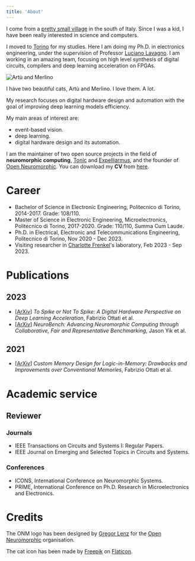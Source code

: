 ```yaml
---
title: 'About'
---
```


I come from a [pretty small village](https://www.e-borghi.com/en/village/Salerno/377/cuccaro-vetere) in the south of Italy. Since I was a kid, I have been really interested in science and computers.

I moved to [Torino](https://en.wikipedia.org/wiki/Turin) for my studies. Here I am doing my Ph.D. in electronics engineering, under the supervision of Professor [Luciano Lavagno](https://g.co/kgs/a8ahe2). I am working in an amazing team, focusing on high level synthesis of digital circuits, compilers and deep learning acceleration on FPGAs. 

![Artù and Merlino](/images/about/gattacci.png)

I have two beautiful cats, Artù and Merlino. I love them. A lot. 

My research focuses on digital hardware design and automation with the goal of improving deep learning models efficiency.

My main areas of interest are:
* event-based vision. 
* deep learning.
* digital hardware design and its automation.

I am the maintainer of two open source projects in the field of **neuromorphic computing**, [Tonic](https://tonic.readthedocs.io) and [Expelliarmus](https://github.com/expelliarmus.readthedocs.io), and the founder of [Open Neuromorphic](https://open-neuromorphic.org). You can download my **CV** from [here](/docs/cv.pdf).

# Career 

* Bachelor of Science in Electronic Engineering, Politecnico di Torino, 2014-2017. Grade: 108/110.
* Master of Science in Electronic Engineering, Microelectronics, Politecnico di Torino, 2017-2020. Grade: 110/110, Summa Cum Laude. 
* Ph.D. in Electrical, Electronic and Telecommunications Engineering, Politecnico di Torino, Nov 2020 - Dec 2023.
* Visiting researcher in [Charlotte Frenkel](https://chfrenkel.github.io/)'s laboratory, Feb 2023 - Sep 2023.

# Publications

## 2023

* [[ArXiv](https://arxiv.org/abs/2306.15749)] *To Spike or Not To Spike: A Digital Hardware Perspective on Deep Learning Acceleration*, Fabrizio Ottati et al.
* [[ArXiv](https://arxiv.org/abs/2304.04640)] *NeuroBench: Advancing Neuromorphic Computing through Collaborative, Fair and Representative Benchmarking*, Jason Yik et al.

## 2021 

* [[ArXiv](https://arxiv.org/abs/2304.04995)] *Custom Memory Design for Logic-in-Memory: Drawbacks and Improvements over Conventional Memories*, Fabrizio Ottati et al.

# Academic service 

## Reviewer 

### Journals 

- IEEE Transactions on Circuits and Systems I: Regular Papers.
- IEEE Journal on Emerging and Selected Topics in Circuits and Systems.

### Conferences

- ICONS, International Conference on Neuromorphic Systems.
- PRIME, International Conference on Ph.D. Research in Microelectronics and Electronics.

# Credits

The ONM logo has been designed by [Gregor Lenz](https://lenzgregor.com) for the [Open Neuromorphic](https://open-neuromorphic.org) organisation.

The cat icon has been made by [Freepik](https://www.flaticon.com/authors/freepik) on [Flaticon](https://www.flaticon.com/).
